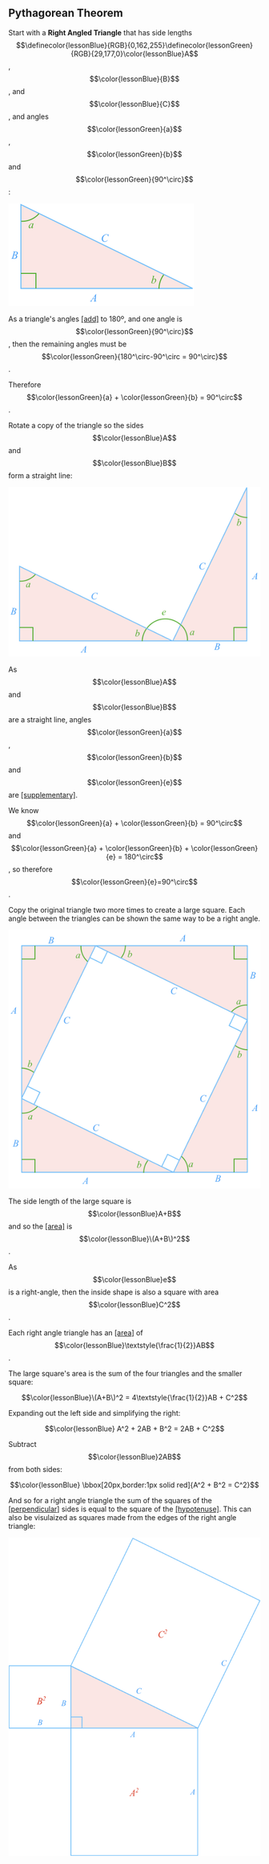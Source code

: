 ## Pythagorean Theorem

Start with a **Right Angled Triangle** that has side lengths $$\definecolor{lessonBlue}{RGB}{0,162,255}\definecolor{lessonGreen}{RGB}{29,177,0}\color{lessonBlue}A$$, $$\color{lessonBlue}{B}$$, and $$\color{lessonBlue}{C}$$, and angles $$\color{lessonGreen}{a}$$, $$\color{lessonGreen}{b}$$ and $$\color{lessonGreen}{90^\circ}$$:

![](./Triangle.png)

As a triangle's angles [[add]]((qr,'Math/Geometry_1/Triangles/base/AngleSum',#00A89D)) to 180º, and one angle is $$\color{lessonGreen}{90^\circ}$$, then the remaining angles must be $$\color{lessonGreen}{180^\circ-90^\circ = 90^\circ}$$.

Therefore $$\color{lessonGreen}{a} + \color{lessonGreen}{b} = 90^\circ$$.

Rotate a copy of the triangle so the sides $$\color{lessonBlue}A$$ and $$\color{lessonBlue}B$$ form a straight line:

![](./TwoTriangles.png)

As $$\color{lessonBlue}A$$ and $$\color{lessonBlue}B$$ are a straight line, angles $$\color{lessonGreen}{a}$$, $$\color{lessonGreen}{b}$$ and $$\color{lessonGreen}{e}$$ are [[supplementary]]((qr,'Math/Geometry_1/AdjacentAngles/base/Supplementary',#00A89D)).

We know $$\color{lessonGreen}{a} + \color{lessonGreen}{b} = 90^\circ$$ and $$\color{lessonGreen}{a} + \color{lessonGreen}{b} + \color{lessonGreen}{e} = 180^\circ$$, so therefore $$\color{lessonGreen}{e}=90^\circ$$.

Copy the original triangle two more times to create a large square. Each angle between the triangles can be shown the same way to be a right angle.

![](./ThreeTriangles.png)

The side length of the large square is $$\color{lessonBlue}A+B$$ and so the [[area]]((qr,'Math/Geometry_1/Area/base/Square',#00A89D)) is $$\color{lessonBlue}\(A+B\)^2$$.

As $$\color{lessonBlue}e$$ is a right-angle, then the inside shape is also a square with area $$\color{lessonBlue}C^2$$.

Each right angle triangle has an [[area]]((qr,'Math/Geometry_1/RightAngleTriangles/base/Area',#00A89D)) of $$\color{lessonBlue}\textstyle{\frac{1}{2}}AB$$.

The large square's area is the sum of the four triangles and the smaller square:

$$\color{lessonBlue}\(A+B\)^2 = 4\textstyle{\frac{1}{2}}AB + C^2$$

Expanding out the left side and simplifying the right:

$$\color{lessonBlue} A^2 + 2AB + B^2 = 2AB + C^2$$

Subtract $$\color{lessonBlue}2AB$$ from both sides:

$$\color{lessonBlue} \bbox[20px,border:1px solid red]{A^2 + B^2 = C^2}$$

And so for a right angle triangle the sum of the squares of the [[perpendicular]]((qr,'Math/Geometry_1/ImportantAngles/base/Perpendicular',#00A89D)) sides is equal to the square of the [[hypotenuse]]((qr,'Math/Geometry_1/RightAngleTriangles/base/Hypotenuse',#00A89D)). This can also be visulaized as squares made from the edges of the right angle triangle:

![](./Squares.png)